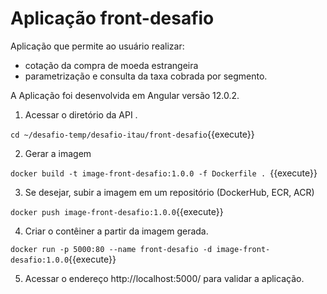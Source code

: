 # Aplicação front-desafio

Aplicação que permite ao usuário realizar:
* cotação da compra de moeda estrangeira 
* parametrização e consulta da taxa cobrada por segmento.

A Aplicação foi desenvolvida em Angular versão 12.0.2.

1. Acessar o diretório da API .

`cd ~/desafio-temp/desafio-itau/front-desafio`{{execute}}

2. Gerar a imagem 

`docker build -t image-front-desafio:1.0.0 -f Dockerfile . `{{execute}}

3. Se desejar, subir a imagem em um repositório (DockerHub, ECR, ACR)

`docker push image-front-desafio:1.0.0`{{execute}}

4. Criar o contêiner a partir da imagem gerada. 

`docker run -p 5000:80 --name front-desafio -d image-front-desafio:1.0.0`{{execute}}

5. Acessar o endereço http://localhost:5000/ para validar a aplicação.



